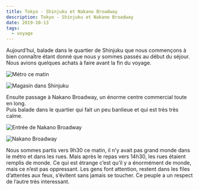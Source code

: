 ```yaml
---
title: Tokyo - Shinjuku et Nakano Broadway
description: Tokyo - Shinjuku et Nakano Broadway
date: 2019-10-13
tags:
  - voyage
---
```


Aujourd’hui, balade dans le quartier de Shinjuku que nous commençons à bien connaître étant donné que nous y sommes passés au début du séjour. Nous avions quelques achats à faire avant la fin du voyage.

![Métro ce matin](/img/jpg/cc67ef7a-8895-4500-92d9-b8f7a2e35f25.jpg "Métro ce matin")

![Magasin dans Shinjuku](/img/jpg/f198a483-fe6a-43ba-be0f-d89db5b4a962-r90.jpg "Magasin dans Shinjuku")

Ensuite passage à Nakano Broadway, un énorme centre commercial toute en long.  
Puis balade dans le quartier qui fait un peu banlieue et qui est très très calme.

![Entrée de Nakano Broadway](/img/jpg/bb2f37d2-303f-4112-b652-43f1ba074c9c.jpg "Entrée de Nakano Broadway")

![Nakano Broadway](/img/jpg/ed7b87a1-e471-41c7-8681-03b778bed006.jpg "Nakano Broadway")

Nous sommes partis vers 9h30 ce matin, il n’y avait pas grand monde dans le métro et dans les rues. Mais après le repas vers 14h30, les rues étaient remplis de monde. Ce qui est étrange c’est qu’il y a énormément de monde, mais ce n’est pas oppressant. Les gens font attention, restent dans les files d’attentes aux feux, s’évitent sans jamais se toucher. Ce peuple a un respect de l’autre très interessant.